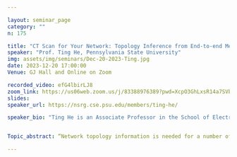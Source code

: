 ```yaml
---

layout: seminar_page
category: ""
n: 175

title: "CT Scan for Your Network: Topology Inference from End-to-end Measurements"
speaker: "Prof. Ting He, Pennsylvania State University" 
img: assets/img/seminars/Dec-20-2023-Ting.jpg
date: 2023-12-20 17:00:00 
Venue: GJ Hall and Online on Zoom

recorded_video: efG4lbirLJ8
zoom_link: https://us06web.zoom.us/j/83388976389?pwd=XcpO3GhLxsR14a7SVbPx33HQQa1jbt.1
slides: 
speaker_url: https://nsrg.cse.psu.edu/members/ting-he/

speaker_bio: "Ting He is an Associate Professor in the School of Electrical Engineering and Computer Science at the Pennsylvania State University. She received the Ph.D. degree in electrical and computer engineering from Cornell University. Her interests reside at the intersection of computer networking, performance evaluation, and machine learning. Dr. He has served as Associate Editor for IEEE Transactions on Communications and IEEE/ACM Transactions on Networking, General Co-Chair of IEEE RTCSA, TPC Co-Chair of IEEE ICCCN, and Area TPC Chair of IEEE INFOCOM. She received multiple top contributor awards from IBM and ITA, and multiple paper awards from IEEE Communications Society, ICDCS, SIGMETRICS, and ICASSP."


Topic_abstract: “Network topology information is needed for a number of management functions at network layer and above. However, the traditional ways of obtaining this information require either access to the control plane (e.g., SNMP, OpenFlow) or cooperation from internal nodes (e.g., traceroute). In this talk, I will give an overview of an inference-based technique for obtaining topology information based on end-to-end measurements in the data plane, known as network topology inference. As a branch of a broader family of inversion problems known as network tomography, topology inference tries to jointly infer the routing topology and the link metrics of a blackbox communication network from end-to-end performance measurements (e.g., delays, losses). The talk will cover the basic idea in topology inference, the state of the art and limitations, and an example of how the inferred information can facilitate upper-layer applications in the context of overlay networks.”

---
```



